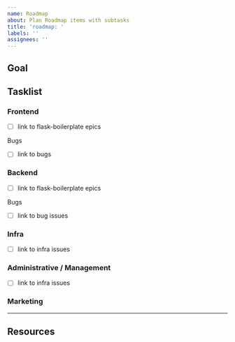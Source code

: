 ```yaml
---
name: Roadmap
about: Plan Roadmap items with subtasks
title: 'roadmap: '
labels: ''
assignees: ''
---
```


## Goal

## Tasklist

### Frontend

- [ ] link to flask-boilerplate epics

Bugs

- [ ] link to bugs

### Backend

- [ ] link to flask-boilerplate epics

Bugs

- [ ] link to bug issues

### Infra

- [ ] link to infra issues

### Administrative / Management

- [ ] link to infra issues

### Marketing

______________________________________________________________________

## Resources
